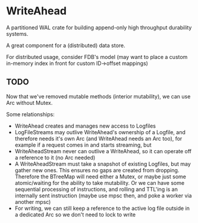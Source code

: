 # WriteAhead

A partitioned WAL crate for building append-only high throughput durability systems.

A great component for a (distributed) data store.

For distributed usage, consider FDB's model (may want to place a custom in-memory index in front for custom ID->offset mappings)


## TODO

Now that we've removed mutable methods (interior mutability), we can use Arc without Mutex.

Some relationships:
- WriteAhead creates and manages new access to Logfiles
- LogFileStreams may outlive WriteAhead's ownership of a Logfile, and therefore needs it's own Arc (and WriteAhead needs an Arc too), for example if a request comes in and starts streaming, but 
- WriteAheadStream never can outlive a WriteAhead, so it can operate off a reference to it (no Arc needed)
- A WriteAheadStream must take a snapshot of existing Logfiles, but may gather new ones. This ensures no gaps are created from dropping. Therefore the BTreeMap will need either a Mutex, or maybe just some atomic/waiting for the ability to take mutability. Or we can have some sequential processing of instructions, and rolling and TTL'ing is an internally sent instruction (maybe use mpsc then, and poke a worker via another mpsc)
- For writing, we can still keep a reference to the active log file outside in a dedicated Arc so we don't need to lock to write
